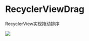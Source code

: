 # RecyclerViewDrag
RecyclerView实现拖动排序

![](https://github.com/jainchen/SpectrumView/blob/master/screen/screen.gif)